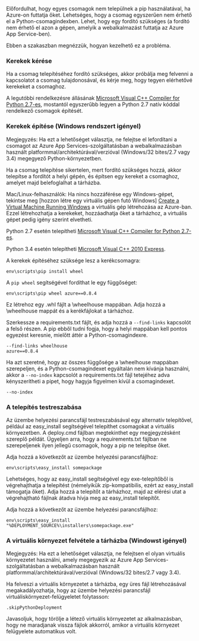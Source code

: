 Előfordulhat, hogy egyes csomagok nem települnek a pip használatával, ha Azure-on futtatja őket.  Lehetséges, hogy a csomag egyszerűen nem érhető el a Python-csomagindexben.  Lehet, hogy egy fordító szükséges (a fordító nem érhető el azon a gépen, amelyik a webalkalmazást futtatja az Azure App Service-ben).

Ebben a szakaszban megnézzük, hogyan kezelhető ez a probléma.

### <a name="request-wheels"></a>Kerekek kérése
Ha a csomag telepítéséhez fordító szükséges, akkor próbálja meg felvenni a kapcsolatot a csomag tulajdonosával, és kérje meg, hogy tegyen elérhetővé kerekeket a csomaghoz.

A legutóbbi rendelkezésre állásának [Microsoft Visual C++ Compiler for Python 2.7-es][Microsoft Visual C++ Compiler for Python 2.7], mostantól egyszerűbb legyen a Python 2.7 natív kóddal rendelkező csomagok építését.

### <a name="build-wheels-requires-windows"></a>Kerekek építése (Windows rendszert igényel)
Megjegyzés: Ha ezt a lehetőséget választja, ne felejtse el lefordítani a csomagot az Azure App Services-szolgáltatásban a webalkalmazásban használt platformmal/architektúrával/verzióval (Windows/32 bites/2.7 vagy 3.4) megegyező Python-környezetben.

Ha a csomag telepítése sikertelen, mert fordító szükséges hozzá, akkor telepítse a fordítót a helyi gépén, és építsen egy kereket a csomaghoz, amelyet majd belefoglalhat a tárházba.

Mac/Linux-felhasználók: Ha nincs hozzáférése egy Windows-gépet, tekintse meg [hozzon létre egy virtuális gépen futó Windows] [ Create a Virtual Machine Running Windows] a virtuális gép létrehozása az Azure-ban.  Ezzel létrehozhatja a kerekeket, hozzáadhatja őket a tárházhoz, a virtuális gépet pedig igény szerint elvetheti. 

Python 2.7 esetén telepítheti [Microsoft Visual C++ Compiler for Python 2.7-es][Microsoft Visual C++ Compiler for Python 2.7].

Python 3.4 esetén telepítheti [Microsoft Visual C++ 2010 Express][Microsoft Visual C++ 2010 Express].

A kerekek építéséhez szüksége lesz a kerékcsomagra:

    env\scripts\pip install wheel

A `pip wheel` segítségével fordíthat le egy függőséget:

    env\scripts\pip wheel azure==0.8.4

Ez létrehoz egy .whl fájlt a \wheelhouse mappában.  Adja hozzá a \wheelhouse mappát és a kerékfájlokat a tárházhoz.

Szerkessze a requirements.txt fájlt, és adja hozzá a `--find-links` kapcsolót a felső részen. A pip ebből tudni fogja, hogy a helyi mappában kell pontos egyezést keresnie, mielőtt áttér a Python-csomagindexre.

    --find-links wheelhouse
    azure==0.8.4

Ha azt szeretné, hogy az összes függősége a \wheelhouse mappában szerepeljen, és a Python-csomagindexet egyáltalán nem kívánja használni, akkor a `--no-index` kapcsolót a requirements.txt fájl tetejéhez adva kényszerítheti a pipet, hogy hagyja figyelmen kívül a csomagindexet.

    --no-index

### <a name="customize-installation"></a>A telepítés testreszabása
Az üzembe helyezési parancsfájl testreszabásával egy alternatív telepítővel, például az easy\_install segítségével telepíthet csomagokat a virtuális környezetben.  A deploy.cmd fájlban megtekinthet egy megjegyzésként szereplő példát.  Ügyeljen arra, hogy a requirements.txt fájlban ne szerepeljenek ilyen jellegű csomagok, hogy a pip ne telepítse őket.

Adja hozzá a következőt az üzembe helyezési parancsfájlhoz:

    env\scripts\easy_install somepackage

Lehetséges, hogy az easy\_install segítségével egy exe-telepítőből is végrehajthatja a telepítést (némelyikük zip-kompatibilis, ezért az easy\_install támogatja őket).  Adja hozzá a telepítőt a tárházhoz, majd az elérési utat a végrehajtható fájlnak átadva hívja meg az easy\_install telepítőt.

Adja hozzá a következőt az üzembe helyezési parancsfájlhoz:

    env\scripts\easy_install "%DEPLOYMENT_SOURCE%\installers\somepackage.exe"

### <a name="include-the-virtual-environment-in-the-repository-requires-windows"></a>A virtuális környezet felvétele a tárházba (Windowst igényel)
Megjegyzés: Ha ezt a lehetőséget választja, ne felejtsen el olyan virtuális környezetet használni, amely megegyezik az Azure App Services-szolgáltatásban a webalkalmazásban használt platformmal/architektúrával/verzióval (Windows/32 bites/2.7 vagy 3.4).

Ha felveszi a virtuális környezetet a tárházba, egy üres fájl létrehozásával megakadályozhatja, hogy az üzembe helyezési parancsfájl virtuáliskörnyezet-felügyeletet folytasson:

    .skipPythonDeployment

Javasoljuk, hogy törölje a létező virtuális környezetet az alkalmazásban, hogy ne maradjanak vissza fájlok akkorról, amikor a virtuális környezet felügyelete automatikus volt.

[Create a Virtual Machine Running Windows]: http://azure.microsoft.com/documentation/articles/virtual-machines-windows-hero-tutorial/
[Microsoft Visual C++ Compiler for Python 2.7]: http://aka.ms/vcpython27
[Microsoft Visual C++ 2010 Express]: http://go.microsoft.com/?linkid=9709949

